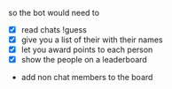 so the bot would need to 
- [x] read chats !guess <answer>
- [x] give you a list of their <answers> with their names
- [x] let you award points to each person
- [x] show the people on a leaderboard
- add non chat members to the board 